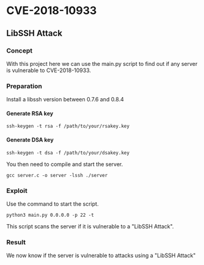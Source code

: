 # CVE-2018-10933

## LibSSH Attack

### Concept
With this project here we can use the main.py script to find out if any server is vulnerable to CVE-2018-10933.

### Preparation
Install a libssh version between 0.7.6 and 0.8.4

#### Generate RSA key
```
ssh-keygen -t rsa -f /path/to/your/rsakey.key
```

#### Generate DSA key
```
ssh-keygen -t dsa -f /path/to/your/dsakey.key
```
You then need to compile and start the server.
```
gcc server.c -o server -lssh ./server
```

### Exploit
Use the command to start the script.
```
python3 main.py 0.0.0.0 -p 22 -t
```
This script scans the server if it is vulnerable to a "LibSSH Attack".

### Result
We now know if the server is vulnerable to attacks using a "LibSSH Attack"

